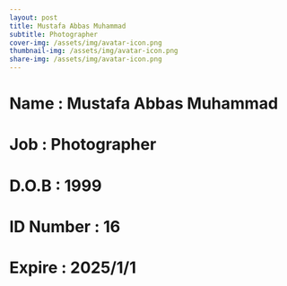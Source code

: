 ```yaml
---
layout: post
title: Mustafa Abbas Muhammad
subtitle: Photographer
cover-img: /assets/img/avatar-icon.png
thumbnail-img: /assets/img/avatar-icon.png
share-img: /assets/img/avatar-icon.png
---
```


# Name : Mustafa Abbas Muhammad
# Job : Photographer
# D.O.B : 1999
# ID Number : 16
# Expire : 2025/1/1
